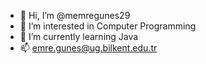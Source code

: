 - 👋 Hi, I’m @memregunes29
- 👀 I’m interested in Computer Programming
- 🌱 I’m currently learning Java
- 📫 emre.gunes@ug.bilkent.edu.tr
